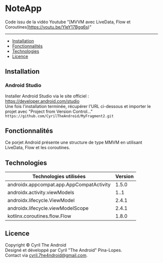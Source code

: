 # NoteApp

Code issu de la vidéo Youtube "[MVVM avec LiveData, Flow et Coroutines]https://youtu.be/YleY17Bgq6s)"

---

- [Installation](#Installation)
- [Fonctionnalités](#Fonctionnalités)
- [Technologies](#Technologies)
- [Licence](#Licence)

## Installation
### Android Studio

Installer Android Studio via le site officiel : https://developer.android.com/studio  
Une fois l'installation terminée, récupérer l'URL ci-dessous et importer le projet avec "Project from Version Control..."\
`https://github.com/CyrilTheAndroid/MyFragment2.git`

## Fonctionnalités

Ce porjet Android présente une structure de type MMVM en utilisant LiveData, Flow et les coroutines.

## Technologies

Technologies utilisées | Version
------------ | -------------
androidx.appcompat.app.AppCompatActivity | 1.5.0
androidx.activity.viewModels | 1..1
androidx.lifecycle.ViewModel | 2.4.1
androidx.lifecycle.viewModelScope | 2.4.1
kotlinx.coroutines.flow.Flow | 1.8.0

## Licence

Copyright © Cyril The Android\
Designé et développé par Cyril "The Android" Pina-Lopes.\
Contact via cyril.7he4ndroid@gmail.com.
